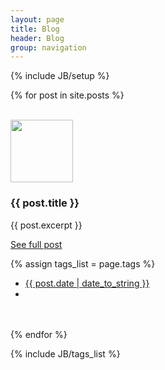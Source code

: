 ```yaml
---
layout: page
title: Blog
header: Blog
group: navigation
---
```

{% include JB/setup %}

{% for post in site.posts %}
<div class="panel">
    <div class="panel-body">
		<div class="row"> 
		<br>
			<div class="col-md-2 col-sm-3 text-center">
              <a class="story-img" href="{{ post.url }}"><img src="{{ post.thumbnail }}" style="width:100px;height:100px" class="img-thumbnail"></a>
            </div>
			<div class="col-md-10 col-sm-9">
              <h3 href="{{ post.url }}">{{ post.title }}</h3>
				<div class="row">
					<div class="col-xs-9">
						<p>{{ post.excerpt }}</p>
						<a class="btn btn-default" href="{{ post.url }}">See full post</a>
						<p class="pull-right"><span class="label label-default">{% assign tags_list = page.tags %}</span></p>
						<ul class="list-inline"><li><a href="{{ post.url }}">{{ post.date | date_to_string }}</a></li><li><a href="#"><i class="glyphicon glyphicon-share"></i><!-- 12 --></a></li></ul>	
					</div>
                <div class="col-xs-3"></div>
              </div>
              <br><br>
            </div>	
		</div>
	</div>
</div>
{% endfor %}

{% include JB/tags_list %}

